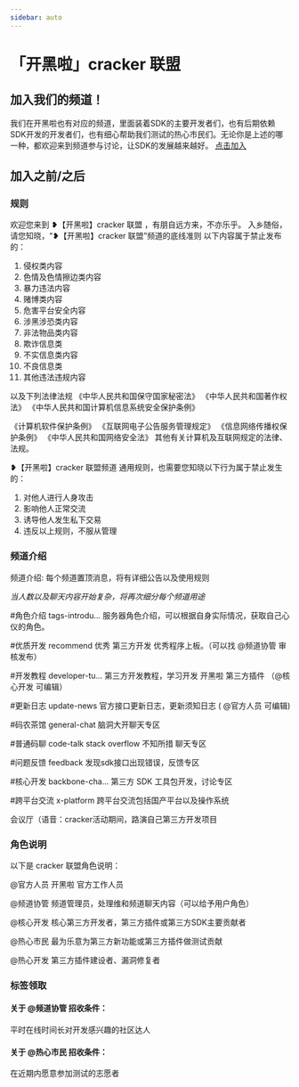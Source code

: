 ```yaml
---
sidebar: auto
---
```


# 「开黑啦」cracker 联盟
## 加入我们的频道！
我们在开黑啦也有对应的频道，里面装着SDK的主要开发者们，也有后期依赖SDK开发的开发者们，也有细心帮助我们测试的热心市民们。无论你是上述的哪一种，都欢迎来到频道参与讨论，让SDK的发展越来越好。
[点击加入](https://kaihei.co/YMJL6g)
## 加入之前/之后
### 规则
欢迎您来到 ❥【开黑啦】cracker 联盟 ，有朋自远方来，不亦乐乎。
入乡随俗，请您知晓，“❥【开黑啦】cracker 联盟”频道的底线准则
以下内容属于禁止发布的：
1. 侵权类内容
2. 色情及色情擦边类内容
3. 暴力违法内容
4. 赌博类内容
5. 危害平台安全内容
6. 涉黑涉恐类内容
7. 非法物品类内容
8. 欺诈信息类
9. 不实信息类内容
10. 不良信息类
11. 其他违法违规内容

以及下列法律法规
《中华人民共和国保守国家秘密法》
《中华人民共和国著作权法》
《中华人民共和国计算机信息系统安全保护条例》

《计算机软件保护条例》
《互联网电子公告服务管理规定》
《信息网络传播权保护条例》
《中华人民共和国网络安全法》
其他有关计算机及互联网规定的法律、法规。

❥【开黑啦】cracker 联盟频道 通用规则，也需要您知晓以下行为属于禁止发生的：
1. 对他人进行人身攻击
2. 影响他人正常交流
3. 诱导他人发生私下交易
4. 违反以上规则，不服从管理

### 频道介绍
频道介绍:
每个频道置顶消息，将有详细公告以及使用规则

_当人数以及聊天内容开始复杂，将再次细分每个频道用途_

#角色介绍 tags-introdu... 服务器角色介绍，可以根据自身实际情况，获取自己心仪的角色。

#优质开发 recommend 优秀 第三方开发 优秀程序上板。（可以找 @频道协管 审核发布）

#开发教程 developer-tu... 第三方开发教程，学习开发 开黑啦 第三方插件 （@核心开发 可编辑）

#更新日志 update-news 官方接口更新日志，更新须知日志 ( @官方人员 可编辑)

#码农茶馆 general-chat 脑洞大开聊天专区

#普通码聊 code-talk stack overflow 不知所措 聊天专区

#问题反馈 feedback 发现sdk接口出现错误，反馈专区

#核心开发 backbone-cha... 第三方 SDK 工具包开发，讨论专区

#跨平台交流 x-platform 跨平台交流包括国产平台以及操作系统

会议厅（语音：cracker活动期间，路演自己第三方开发项目

### 角色说明
以下是 cracker 联盟角色说明：

@官方人员 开黑啦 官方工作人员

@频道协管 频道管理员，处理维和频道聊天内容（可以给予用户角色）

@核心开发 核心第三方开发者，第三方插件或第三方SDK主要贡献者

@热心市民 最为乐意为第三方新功能或第三方插件做测试贡献

@热心开发 第三方插件建设者、漏洞修复者

### 标签领取
#### 关于 @频道协管 招收条件：
平时在线时间长对开发感兴趣的社区达人
#### 关于 @热心市民 招收条件：
在近期内愿意参加测试的志愿者